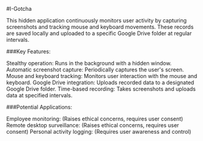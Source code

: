 #I-Gotcha  

This hidden application continuously monitors user activity by capturing screenshots and tracking mouse and keyboard movements. These records are saved locally and uploaded to a specific Google Drive folder at regular intervals.  


###Key Features:

Stealthy operation: Runs in the background with a hidden window.
Automatic screenshot capture: Periodically captures the user's screen.
Mouse and keyboard tracking: Monitors user interaction with the mouse and keyboard.
Google Drive integration: Uploads recorded data to a designated Google Drive folder.
Time-based recording: Takes screenshots and uploads data at specified intervals.  

###Potential Applications:

Employee monitoring: (Raises ethical concerns, requires user consent)
Remote desktop surveillance: (Raises ethical concerns, requires user consent)
Personal activity logging: (Requires user awareness and control)
